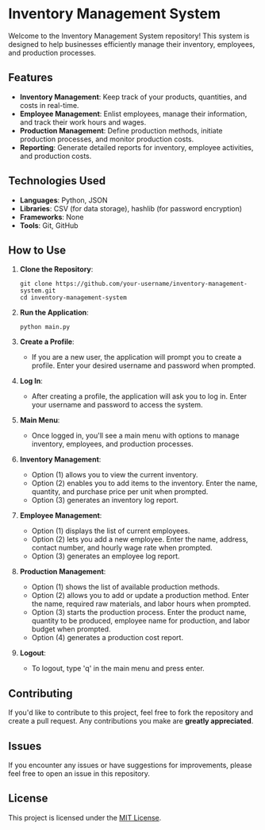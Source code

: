# Inventory Management System

Welcome to the Inventory Management System repository! This system is designed to help businesses efficiently manage their inventory, employees, and production processes.

## Features

- **Inventory Management**: Keep track of your products, quantities, and costs in real-time.
- **Employee Management**: Enlist employees, manage their information, and track their work hours and wages.
- **Production Management**: Define production methods, initiate production processes, and monitor production costs.
- **Reporting**: Generate detailed reports for inventory, employee activities, and production costs.

## Technologies Used

- **Languages**: Python, JSON
- **Libraries**: CSV (for data storage), hashlib (for password encryption)
- **Frameworks**: None
- **Tools**: Git, GitHub

## How to Use

1. **Clone the Repository**:
   ```
   git clone https://github.com/your-username/inventory-management-system.git
   cd inventory-management-system
   ```

2. **Run the Application**:
   ```
   python main.py
   ```

3. **Create a Profile**:
   - If you are a new user, the application will prompt you to create a profile. Enter your desired username and password when prompted.

4. **Log In**:
   - After creating a profile, the application will ask you to log in. Enter your username and password to access the system.

5. **Main Menu**:
   - Once logged in, you'll see a main menu with options to manage inventory, employees, and production processes.
  
6. **Inventory Management**:
   - Option (1) allows you to view the current inventory.
   - Option (2) enables you to add items to the inventory. Enter the name, quantity, and purchase price per unit when prompted.
   - Option (3) generates an inventory log report.

7. **Employee Management**:
   - Option (1) displays the list of current employees.
   - Option (2) lets you add a new employee. Enter the name, address, contact number, and hourly wage rate when prompted.
   - Option (3) generates an employee log report.

8. **Production Management**:
   - Option (1) shows the list of available production methods.
   - Option (2) allows you to add or update a production method. Enter the name, required raw materials, and labor hours when prompted.
   - Option (3) starts the production process. Enter the product name, quantity to be produced, employee name for production, and labor budget when prompted.
   - Option (4) generates a production cost report.

9. **Logout**:
   - To logout, type 'q' in the main menu and press enter.

## Contributing

If you'd like to contribute to this project, feel free to fork the repository and create a pull request. Any contributions you make are **greatly appreciated**.

## Issues

If you encounter any issues or have suggestions for improvements, please feel free to open an issue in this repository.

## License

This project is licensed under the [MIT License](LICENSE).